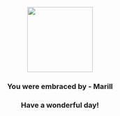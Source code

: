 <p align="center">
    <img src="https://raw.githubusercontent.com/PokeAPI/sprites/master/sprites/pokemon/183.png" width="150" height="150">
</p>
<h3 align="center">You were embraced by - <b>Marill</b></h3>
<h3 align="center">Have a wonderful day!</h3>
